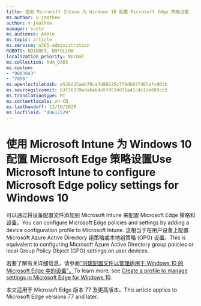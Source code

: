 ```yaml
---
title: 使用 Microsoft Intune 为 Windows 10 配置 Microsoft Edge 策略设置
ms.author: v-jmathew
author: v-jmathew
manager: scotv
ms.audience: Admin
ms.topic: article
ms.service: o365-administration
ROBOTS: NOINDEX, NOFOLLOW
localization_priority: Normal
ms.collection: Adm_O365
ms.custom:
- "9003843"
- "7096"
ms.openlocfilehash: e526d25aeb70ca7d89225c7f8db87f465afc903b
ms.sourcegitcommit: b3f26339eda6ab4a5f952dd35a41c4c1de603cd2
ms.translationtype: MT
ms.contentlocale: zh-CN
ms.lasthandoff: 12/10/2020
ms.locfileid: "49617529"
---
```

# <a name="use-microsoft-intune-to-configure-microsoft-edge-policy-settings-for-windows-10"></a><span data-ttu-id="5d182-102">使用 Microsoft Intune 为 Windows 10 配置 Microsoft Edge 策略设置</span><span class="sxs-lookup"><span data-stu-id="5d182-102">Use Microsoft Intune to configure Microsoft Edge policy settings for Windows 10</span></span>

<span data-ttu-id="5d182-103">可以通过将设备配置文件添加到 Microsoft Intune 来配置 Microsoft Edge 策略和设置。</span><span class="sxs-lookup"><span data-stu-id="5d182-103">You can configure Microsoft Edge policies and settings by adding a device configuration profile to Microsoft Intune.</span></span> <span data-ttu-id="5d182-104">这相当于在用户设备上配置 Microsoft Azure Active Directory 组策略或本地组策略 (GPO) 设置。</span><span class="sxs-lookup"><span data-stu-id="5d182-104">This is equivalent to configuring Microsoft Azure Active Directory group policies or local Group Policy Object (GPO) settings on user devices.</span></span>

<span data-ttu-id="5d182-105">若要了解有关详细信息，请参阅["创建配置文件以管理适用于 Windows 10 的 Microsoft Edge 中的设置"。](https://go.microsoft.com/fwlink/?linkid=2133700)</span><span class="sxs-lookup"><span data-stu-id="5d182-105">To learn more, see [Create a profile to manage settings in Microsoft Edge for Windows 10](https://go.microsoft.com/fwlink/?linkid=2133700).</span></span>

<span data-ttu-id="5d182-106">本文适用于 Microsoft Edge 版本 77 及更高版本。</span><span class="sxs-lookup"><span data-stu-id="5d182-106">This article applies to Microsoft Edge versions 77 and later.</span></span>
